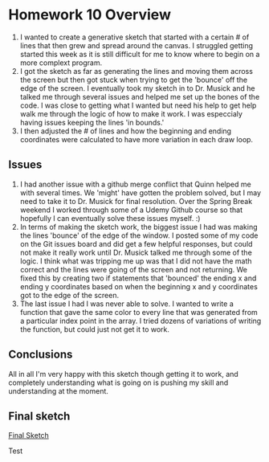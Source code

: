 # Homework 10 Overview
1. I wanted to create a generative sketch that started with a certain # of lines that then grew and spread around the canvas. I struggled getting started this week as it is still difficult for me to know where to begin on a more complext program.
2. I got the sketch as far as generating the lines and moving them across the screen but then got stuck when trying to get the 'bounce' off the edge of the screen. I eventually took my sketch in to Dr. Musick and he talked me through several issues and helped me set up the bones of the code. I was close to getting what I wanted but need his help to get help walk me through the logic of how to make it work. I was especcialy having issues keeping the lines 'in bounds.'
3. I then adjusted the # of lines and how the beginning and ending coordinates were calculated to have more variation in each draw loop.

## Issues

1. I had another issue with a github merge conflict that Quinn helped me with several times. We 'might' have gotten the problem solved, but I may need to take it to Dr. Musick for final resolution. Over the Spring Break weekend I worked through some of a Udemy Github course so that hopefully I can eventually solve these issues myself.  :)
2. In terms of making the sketch work, the biggest issue I had was making the lines 'bounce'  of the edge of the window. I posted some of my code on the Git issues board and did get a few helpful responses, but could not make it really work until Dr. Musick talked me through some of the logic. I think what was tripping me up was that I did not have the math correct and the lines were going of the screen and not returning. We fixed this by creating two if statements that 'bounced' the ending x and ending y coordinates based on when the beginning x and y coordinates got to the edge of the screen.
3. The last issue I had I was never able to solve. I wanted to write a function that gave the same color to every line that was generated from a particular index point in the array. I tried dozens of variations of writing the function, but could just not get it to work.

## Conclusions
All in all I'm very happy with this sketch though getting it to work, and completely understanding what is going on is pushing my skill and understanding at the moment.

## Final sketch

[Final Sketch](https://marklannenum.github.io/work-120/hw-10/)

Test
